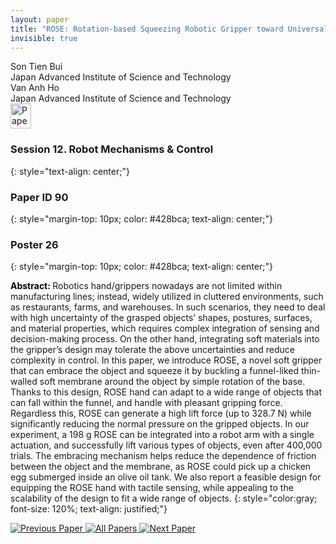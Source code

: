 ```yaml
---
layout: paper
title: "ROSE: Rotation-based Squeezing Robotic Gripper toward Universal Handling of Objects"
invisible: true
---
```

<div class="paper-authors">
<div class="paper-author-box">
    <div class="paper-author-name">Son Tien Bui</div>
    <div class="paper-author-uni">Japan Advanced Institute of Science and Technology</div>
</div>
<div class="paper-author-box">
    <div class="paper-author-name">Van Anh Ho</div>
    <div class="paper-author-uni">Japan Advanced Institute of Science and Technology</div>
</div>

</div><div class="paper-pdf">
<div> <a href="http://www.roboticsproceedings.org/rss19/p090.pdf"><img src="{{ site.baseurl }}/images/paper_link.png" alt="Paper Website" width = "33"  height = "40"/></a> </div>
</div>

### Session 12. Robot Mechanisms & Control
{: style="text-align: center;"}

### Paper ID 90
{: style="margin-top: 10px; color: #428bca; text-align: center;"}

### Poster 26
{: style="margin-top: 10px; color: #428bca; text-align: center;"}

<b style="color: black;">Abstract: </b>Robotics hand/grippers nowadays are not limited within manufacturing lines; instead, widely utilized in cluttered environments, such as restaurants, farms, and warehouses. In such scenarios, they need to deal with high uncertainty of the grasped objects’ shapes, postures, surfaces, and material properties, which requires complex integration of sensing and decision-making process. On the other hand, integrating soft materials into the gripper’s design may tolerate the above uncertainties and reduce complexity in control. In this paper, we introduce ROSE, a novel soft gripper that can embrace the object and squeeze it by buckling a funnel-liked thin-walled soft membrane around the object by simple rotation of the base. Thanks to this design, ROSE hand can adapt to a wide range of objects that can fall within the funnel, and handle with pleasant gripping force. Regardless this, ROSE can generate a high lift force (up to 328.7 N) while significantly reducing the normal pressure on the gripped objects. In our experiment, a 198 g ROSE can be integrated into a robot arm with a single actuation, and successfully lift various types of objects, even after 400,000 trials. The embracing mechanism helps reduce the dependence of friction between the object and the membrane, as ROSE could pick up a chicken egg submerged inside an olive oil tank. We also report a feasible design for equipping the ROSE hand with tactile sensing, while appealing to the scalability of the design to fit a wide range of objects.
{: style="color:gray; font-size: 120%; text-align: justified;"}


<div class="paper-menu">
<a href="{{ site.baseurl }}/program/papers/089/"> <img src="{{ site.baseurl }}/images/previous_paper_icon.png" alt="Previous Paper" title="Previous Paper"/> </a>
<a href="{{ site.baseurl }}/program/papers"><img src="{{ site.baseurl }}/images/overview_icon.png" alt="All Papers" title="All Papers"/> </a>
<a href="{{ site.baseurl }}/program/papers/091/"> <img src="{{ site.baseurl }}/images/next_paper_icon.png" alt="Next Paper" title="Next Paper"/> </a>

</div>
